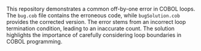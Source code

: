 This repository demonstrates a common off-by-one error in COBOL loops. The `bug.cob` file contains the erroneous code, while `bugSolution.cob` provides the corrected version.  The error stems from an incorrect loop termination condition, leading to an inaccurate count. The solution highlights the importance of carefully considering loop boundaries in COBOL programming.